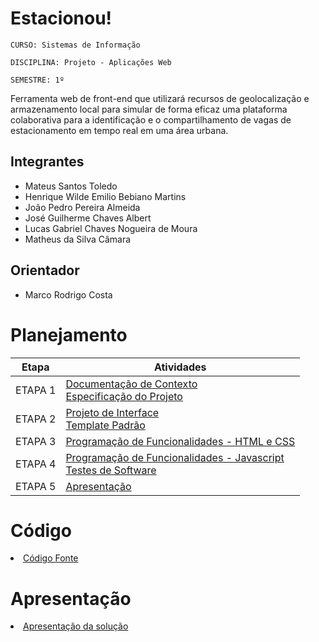 # Estacionou!

`CURSO: Sistemas de Informação`

`DISCIPLINA: Projeto - Aplicações Web`

`SEMESTRE: 1º`

Ferramenta web de front-end que utilizará recursos de geolocalização e armazenamento local para simular de forma eficaz uma plataforma colaborativa para a identificação e o compartilhamento de vagas de estacionamento em tempo real em uma área urbana.

## Integrantes

* Mateus Santos Toledo
* Henrique Wilde Emilio Bebiano Martins
* João Pedro Pereira Almeida
* José Guilherme Chaves Albert
* Lucas Gabriel Chaves Nogueira de Moura
* Matheus da Silva Câmara

## Orientador

* Marco Rodrigo Costa

# Planejamento

| Etapa         | Atividades |
|  :----:   | ----------- |
| ETAPA 1         |[Documentação de Contexto](docs/context.md) <br> [Especificação do Projeto](docs/especification.md) |
| ETAPA 2         |[Projeto de Interface](docs/interface.md) <br> [Template Padrão](docs/template.md) |
| ETAPA 3         |[Programação de Funcionalidades - HTML e CSS](docs/development.md) |
| ETAPA 4        |[Programação de Funcionalidades - Javascript](docs/development.md) <br> [Testes de Software ](docs/tests.md) |
| ETAPA 5         | [Apresentação](presentation/README.md) |

# Código

<li><a href="src/README.md"> Código Fonte</a></li>

# Apresentação

<li><a href="presentation/README.md"> Apresentação da solução</a></li>
